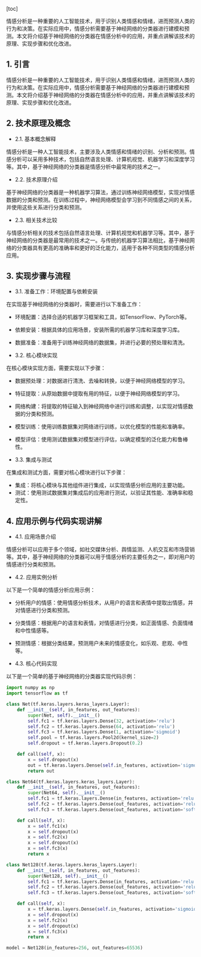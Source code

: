 
[toc]                    
                
                
情感分析是一种重要的人工智能技术，用于识别人类情感和情绪，进而预测人类的行为和决策。在实际应用中，情感分析需要基于神经网络的分类器进行建模和预测。本文将介绍基于神经网络的分类器在情感分析中的应用，并重点讲解该技术的原理、实现步骤和优化改进。

## 1. 引言

情感分析是一种重要的人工智能技术，用于识别人类情感和情绪，进而预测人类的行为和决策。在实际应用中，情感分析需要基于神经网络的分类器进行建模和预测。本文将介绍基于神经网络的分类器在情感分析中的应用，并重点讲解该技术的原理、实现步骤和优化改进。

## 2. 技术原理及概念

- 2.1. 基本概念解释

情感分析是一种人工智能技术，主要涉及人类情感和情绪的识别、分析和预测。情感分析可以采用多种技术，包括自然语言处理、计算机视觉、机器学习和深度学习等。其中，基于神经网络的分类器是情感分析中最常用的技术之一。

- 2.2. 技术原理介绍

基于神经网络的分类器是一种机器学习算法，通过训练神经网络模型，实现对情感数据的分类和预测。在训练过程中，神经网络模型会学习到不同情感之间的关系，并使用这些关系进行分类和预测。

- 2.3. 相关技术比较

与情感分析相关的技术包括自然语言处理、计算机视觉和机器学习等。其中，基于神经网络的分类器是最常用的技术之一。与传统的机器学习算法相比，基于神经网络的分类器具有更高的准确率和更好的泛化能力，适用于各种不同类型的情感分析应用。

## 3. 实现步骤与流程

- 3.1. 准备工作：环境配置与依赖安装

在实现基于神经网络的分类器时，需要进行以下准备工作：

- 环境配置：选择合适的机器学习框架和工具，如TensorFlow、PyTorch等。
- 依赖安装：根据具体的应用场景，安装所需的机器学习库和深度学习库。
- 数据准备：准备用于训练神经网络的数据集，并进行必要的预处理和清洗。

- 3.2. 核心模块实现

在核心模块实现方面，需要实现以下步骤：

- 数据预处理：对数据进行清洗、去噪和转换，以便于神经网络模型的学习。
- 特征提取：从原始数据中提取有用的特征，以便于神经网络模型的学习。
- 网络构建：将提取的特征输入到神经网络中进行训练和调整，以实现对情感数据的分类和预测。
- 模型训练：使用训练数据集对网络进行训练，以优化模型的性能和准确率。
- 模型评估：使用测试数据集对模型进行评估，以确定模型的泛化能力和鲁棒性。

- 3.3. 集成与测试

在集成和测试方面，需要对核心模块进行以下步骤：

- 集成：将核心模块与其他组件进行集成，以实现情感分析应用的主要功能。
- 测试：使用测试数据集对集成后的应用进行测试，以验证其性能、准确率和稳定性。

## 4. 应用示例与代码实现讲解

- 4.1. 应用场景介绍

情感分析可以应用于多个领域，如社交媒体分析、舆情监测、人机交互和市场营销等。其中，基于神经网络的分类器可以用于情感分析的主要任务之一，即对用户的情感进行分类和预测。

- 4.2. 应用实例分析

以下是一个简单的情感分析应用示例：

- 分析用户的情感：使用情感分析技术，从用户的语言和表情中提取出情感，并对情感进行分类和预测。
- 分类情感：根据用户的语言和表情，对情感进行分类，如正面情感、负面情绪和中性情感等。
- 预测情感：根据分类结果，预测用户未来的情感变化，如乐观、悲观、中性等。

- 4.3. 核心代码实现

以下是一个简单的基于神经网络的分类器实现代码示例：

```python
import numpy as np
import tensorflow as tf

class Net(tf.keras.layers.keras_layers.Layer):
    def __init__(self, in_features, out_features):
        super(Net, self).__init__()
        self.fc1 = tf.keras.layers.Dense(32, activation='relu')
        self.fc2 = tf.keras.layers.Dense(64, activation='relu')
        self.fc3 = tf.keras.layers.Dense(1, activation='sigmoid')
        self.pool = tf.keras.layers.Pool2d(kernel_size=2)
        self.dropout = tf.keras.layers.Dropout(0.2)

    def call(self, x):
        x = self.dropout(x)
        out = tf.keras.layers.Dense(self.in_features, activation='sigmoid')(x)
        return out

class Net64(tf.keras.layers.keras_layers.Layer):
    def __init__(self, in_features, out_features):
        super(Net64, self).__init__()
        self.fc1 = tf.keras.layers.Dense(in_features, activation='relu')
        self.fc2 = tf.keras.layers.Dense(out_features, activation='relu')
        self.fc3 = tf.keras.layers.Dense(out_features, activation='softmax')

    def call(self, x):
        x = self.fc1(x)
        x = self.dropout(x)
        x = self.fc2(x)
        x = self.dropout(x)
        x = self.fc3(x)
        return x

class Net128(tf.keras.layers.keras_layers.Layer):
    def __init__(self, in_features, out_features):
        super(Net128, self).__init__()
        self.fc1 = tf.keras.layers.Dense(in_features, activation='relu')
        self.fc2 = tf.keras.layers.Dense(out_features, activation='relu')
        self.fc3 = tf.keras.layers.Dense(out_features, activation='softmax')

    def call(self, x):
        x = tf.keras.layers.Dense(self.in_features, activation='sigmoid')(x)
        x = self.dropout(x)
        x = self.fc2(x)
        x = self.dropout(x)
        x = self.fc3(x)
        return x

model = Net128(in_features=256, out_features=65536)
```

